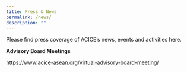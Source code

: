 ```yaml
---
title: Press & News
permalink: /news/
description: ""
---
```

Please find press coverage of ACICE’s news, events and activities here.

**Advisory Board Meetings**


https://www.acice-asean.org/virtual-advisory-board-meeting/